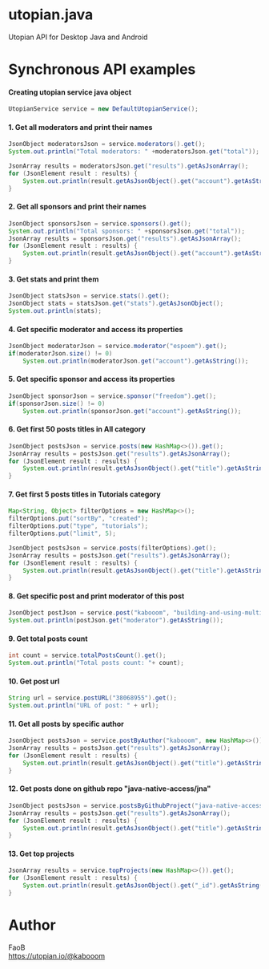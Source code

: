# utopian.java #

Utopian API for Desktop Java and Android

# Synchronous API examples #

####  Creating utopian service java object
``` Java
UtopianService service = new DefaultUtopianService();
```

#### 1. Get all moderators and print their names
``` Java
JsonObject moderatorsJson = service.moderators().get();
System.out.println("Total moderators: " +moderatorsJson.get("total"));

JsonArray results = moderatorsJson.get("results").getAsJsonArray();
for (JsonElement result : results) {
    System.out.println(result.getAsJsonObject().get("account").getAsString());
}
```
#### 2. Get all sponsors and print their names
``` Java
JsonObject sponsorsJson = service.sponsors().get();
System.out.println("Total sponsors: " +sponsorsJson.get("total"));
JsonArray results = sponsorsJson.get("results").getAsJsonArray();
for (JsonElement result : results) {
    System.out.println(result.getAsJsonObject().get("account").getAsString());
}
```
#### 3.  Get stats and print them
``` Java
JsonObject statsJson = service.stats().get();
JsonObject stats = statsJson.get("stats").getAsJsonObject();
System.out.println(stats);
```
#### 4.  Get specific moderator and access its properties
``` Java
JsonObject moderatorJson = service.moderator("espoem").get();
if(moderatorJson.size() != 0)
    System.out.println(moderatorJson.get("account").getAsString());
```
#### 5.  Get specific sponsor and access its properties
``` Java
JsonObject sponsorJson = service.sponsor("freedom").get();
if(sponsorJson.size() != 0)
    System.out.println(sponsorJson.get("account").getAsString());
```
#### 6.  Get first 50 posts titles in All category
``` Java
JsonObject postsJson = service.posts(new HashMap<>()).get();
JsonArray results = postsJson.get("results").getAsJsonArray();
for (JsonElement result : results) {
    System.out.println(result.getAsJsonObject().get("title").getAsString());
}
```
#### 7.  Get first 5 posts titles in Tutorials category
``` Java
Map<String, Object> filterOptions = new HashMap<>();
filterOptions.put("sortBy", "created");
filterOptions.put("type", "tutorials");
filterOptions.put("limit", 5);

JsonObject postsJson = service.posts(filterOptions).get();
JsonArray results = postsJson.get("results").getAsJsonArray();
for (JsonElement result : results) {
    System.out.println(result.getAsJsonObject().get("title").getAsString());
}
```
#### 8.  Get specific post and print moderator of this post
``` Java
JsonObject postJson = service.post("kabooom", "building-and-using-multiple-android-shared-libraries").get();
System.out.println(postJson.get("moderator").getAsString());
```
#### 9.  Get total posts count
``` Java
int count = service.totalPostsCount().get();
System.out.println("Total posts count: "+ count);
```
#### 10.  Get post url
``` Java
String url = service.postURL("38068955").get();
System.out.println("URL of post: " + url);
```
#### 11.  Get all posts by specific author
``` Java
JsonObject postsJson = service.postByAuthor("kabooom", new HashMap<>()).get();
JsonArray results = postsJson.get("results").getAsJsonArray();
for (JsonElement result : results) {
    System.out.println(result.getAsJsonObject().get("title").getAsString());
}
```
#### 12.  Get posts done on github repo "java-native-access/jna"
``` Java
JsonObject postsJson = service.postsByGithubProject("java-native-access/jna", new HashMap<>()).get();
JsonArray results = postsJson.get("results").getAsJsonArray();
for (JsonElement result : results) {
    System.out.println(result.getAsJsonObject().get("title").getAsString());
}
```
#### 13.  Get top projects
``` Java
JsonArray results = service.topProjects(new HashMap<>()).get();
for (JsonElement result : results) {
    System.out.println(result.getAsJsonObject().get("_id").getAsString());
}
```



# Author #

FaoB  
https://utopian.io/@kabooom
